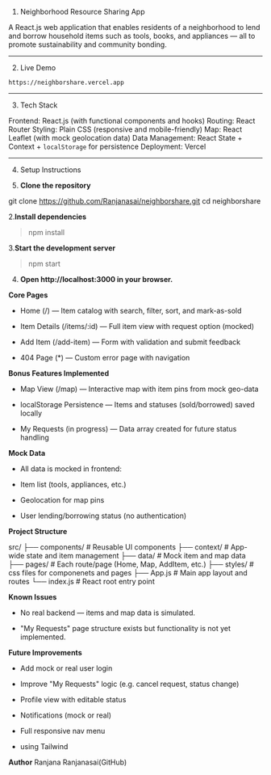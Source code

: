 1. Neighborhood Resource Sharing App

A React.js web application that enables residents of a neighborhood to lend and borrow household items such as tools, books, and appliances — all to promote sustainability and community bonding.

---

2.  Live Demo

  
 `https://neighborshare.vercel.app`

---

3. Tech Stack

Frontend: React.js (with functional components and hooks)
Routing: React Router
Styling: Plain CSS (responsive and mobile-friendly)
Map: React Leaflet (with mock geolocation data)
Data Management: React State + Context + `localStorage` for persistence
Deployment: Vercel 

---

4. Setup Instructions

1. **Clone the repository**

>
git clone https://github.com/Ranjanasai/neighborshare.git
cd neighborshare

2.**Install dependencies**

>npm install

3.**Start the development server**
>npm start

4. **Open http://localhost:3000 in your browser.**

<!-- Features -->
**Core Pages**
 *  Home (/) — Item catalog with search, filter, sort, and mark-as-sold

* Item Details (/items/:id) — Full item view with request option (mocked)

* Add Item (/add-item) — Form with validation and submit feedback

* 404 Page (*) — Custom error page with navigation

**Bonus Features Implemented**

* Map View (/map) — Interactive map with item pins from mock geo-data

* localStorage Persistence — Items and statuses (sold/borrowed) saved locally

* My Requests (in progress) — Data array created for future status handling

**Mock Data**
* All data is mocked in frontend:

* Item list (tools, appliances, etc.)

* Geolocation for map pins

* User lending/borrowing status (no authentication)



**Project Structure**

src/
├── components/         # Reusable UI components
├── context/            # App-wide state and item management
├── data/               # Mock item and map data
├── pages/              # Each route/page (Home, Map, AddItem, etc.)
├── styles/             # css files for componenets and pages
├── App.js              # Main app layout and routes
└── index.js            # React root entry point


**Known Issues**
* No real backend — items and map data is  simulated.

* "My Requests" page structure exists but functionality is not yet implemented.

**Future Improvements**


* Add mock or real user login

* Improve "My Requests" logic (e.g. cancel request, status change)

* Profile view with editable status

* Notifications (mock or real)

* Full responsive nav menu

* using Tailwind  

**Author**
Ranjana
Ranjanasai(GitHub)

